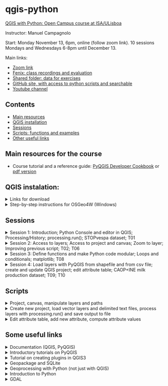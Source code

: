# qgis-python

[QGIS with Python: Open Campus course at ISA/ULisboa](https://www.isa-opencampus.pt/qgis-com-python)

Instructor: Manuel Campagnolo

Start: Monday November 13, 6pm, online (follow zoom link). 10 sessions Mondays and Wednesdays 6-8pm until December 13.

Main links:
* [Zoom link](https://videoconf-colibri.zoom.us/j/98394607195)
* [Fenix: class recordings and evaluation](https://fenix.isa.ulisboa.pt/courses/qwp-846413499991001)
* [Shared folder: data for exercises](https://ulisboa-my.sharepoint.com/:f:/g/personal/mlc_office365_ulisboa_pt/ElM7jQ_b__lEkznQ6mVRuhsBESim1iSIdK0v_7kXgvHw6A?e=UFWqMh)
* [GitHub site, with access to python scripts and searchable](https://github.com/isa-ulisboa/qgis-python)
* [Youtube channel](https://www.youtube.com/@qgisiwthpython)
  
## Contents

* [Main resources](#main-resources-for-the-course)
* [QGIS installation](#qgis-instalation)
* [Sessions](#sessions)
* [Scripts: functions and examples](#scripts)
* [Other useful links](#some-useful-links)

## Main resources for the course 

* Course tutorial and a reference guide: [PyQGIS Developer Cookbook](https://docs.qgis.org/3.28/en/docs/pyqgis_developer_cookbook/index.html) or [pdf version](https://docs.qgis.org/testing/pdf/en/QGIS-testing-PyQGISDeveloperCookbook-en.pdf)

## QGIS instalation:
<details markdown="block">

  <summary> Links for download</summary>
  
*  **Windows**: Follow instructions for [installing QGIS via the OSGeo4W distribution manager](https://www.e-education.psu.edu/geog489/node/2294). You can also follow the video [install QGIS via OSGeo4W](https://www.youtube.com/watch?v=jtHnqvfa6is).
*  **MacOS**: Follow instructions from [Download QGIS](https://www.qgis.org/en/site/forusers/download.html)

</details>

<details markdown="block">
  
<summary> Step-by-step instructions for OSGeo4W (Windows)</summary>

Below are included step-by-step instruction for installing QGIS through OSGeo4W (Windows) and using OSGeo4W shell to install Python packages:
1. Downloading and installing QGIS (instructions for installing QGIS via the OSGeo4W distribution manager). [geog489](https://www.e-education.psu.edu/geog489/node/2294)
  - 1st: go to [download](https://qgis.org/en/site/forusers/download.html) and download OSGeo4W Network installer (Window users)
  - 2nd: execute the downloaded file `osgeo4w-setup.exe` (follow instructions in [https://www.e-education.psu.edu/geog489/node/2294](https://www.e-education.psu.edu/geog489/node/2294)): this will take some time. Files will be typically installed in `C:\OSGeo4W`. Note: to uninstall OSGeo4W, run `osgeo4w-setup.exe` and choose advanced installation and choose the packages you want to uninstall (can choose all). Then delete OSGeo4W folder.
  - Important files that are created during installation:
    - `C:\OSGeo4W\OSGeo4W.bat` - This opens the OSGeo4W shell that can be used for executing python scripts from the command line.
    - `C:\OSGeo4W\bin\qgis-ltr-bin.exe` - This is the main QGIS executable that you need to run for starting QGIS 3.
    - Obs: we will execute scripts directly in QGIS, so the OSGeo4W shell (windows key+ OSGeo4W shell) will only be needed to install Python packages (see below).
2. To run the Python interpreter from the OSGeo4W shell one should execute `python-qgis-ltr` (you can exit with `quit()`).
  - [Installing pip](https://pip.pypa.io/en/stable/installation/): most likely not necessary since it should be included in the above installation
  - Installing a Python package that is not included in OSGeo4W: for example, install package `sklearn` (package for Data Science not included in OSGeo4W): 
    - 1st: open OSGeo4W shell (`window key` + `osgeo4w shell`);  
    - 2nd: execute `python -m pip install --user sklearn` in the OSGeo4W shell; 
    - 3rd: in the python console of QGIS do `import sklearn` to verify that it is loaded correctly (i.e. there is no error message)
    - Exercise: install package haversine (distances over the sphere).

</details>

## Sessions
<details markdown="block">

  <summary>Session 1: Introduction; Python Console and editor in QGIS; Processing/History; processing.run(); STOPvespa dataset; T01</summary>
  
  - Introduction to PyQGIS
  - Dataset STOPvespa. Download `T01_stopvespa_processing_run` from the [Shared folder](https://ulisboa-my.sharepoint.com/:f:/g/personal/mlc_office365_ulisboa_pt/ElM7jQ_b__lEkznQ6mVRuhsBESim1iSIdK0v_7kXgvHw6A?e=UFWqMh). The goal is to load and visualize the data, and create a QGIS project "by hand". Then, create the first script in Python to perform some simple operations: `extract by expression` and `extract by location`. To do this, one first execute the operations with tools in Processing/Toolbox, and then use Processing/History to copy the respective commands to the Python editor in the appropriate order. Those topics are described in the first playlist in the [@qgisiwthpython Youtube channel](https://www.youtube.com/@qgisiwthpython).

</details>

<details markdown="block">
<summary>Session 2: Access to layers; Access to project and canvas; Zoom to layer; Improving previous script; T02; T06</summary>

  - Accessing a QGIS project programmatically. Download `T02_stopvespa_project_canvas_layers` from the [shared folder](https://ulisboa-my.sharepoint.com/:f:/g/personal/mlc_office365_ulisboa_pt/ElM7jQ_b__lEkznQ6mVRuhsBESim1iSIdK0v_7kXgvHw6A?e=UFWqMh).
  - Improve script created by copy/paste from processing history in `T01_stopvespa_processing_run`: download `T06_stopvespa_redo_processing_run` from the [shared folder](https://ulisboa-my.sharepoint.com/:f:/g/personal/mlc_office365_ulisboa_pt/ElM7jQ_b__lEkznQ6mVRuhsBESim1iSIdK0v_7kXgvHw6A?e=UFWqMh).

</details>

<details markdown="block">
  <summary>Session 3: Define functions and make Python code modular; Loops and conditionals; matplotlib; T08 </summary>

  - Define functions and make Python code modular. Simplify code for the STOPvespa problem. Create a loop over wasp nest diameters and plot results with Python package `matplotlib`. Download `T08_stopvespa_proc_run_myfunctions` from the [shared folder](https://ulisboa-my.sharepoint.com/:f:/g/personal/mlc_office365_ulisboa_pt/ElM7jQ_b__lEkznQ6mVRuhsBESim1iSIdK0v_7kXgvHw6A?e=UFWqMh). 
  
</details>

<details markdown="block">
  <summary>Session 4: Load layers with PyQGIS from shapefile and from csv file; create and update QGIS project; edit attribute table; CAOP+INE milk production dataset; T09; T10 </summary>

  - Load layers with PyQGIS from shapefile and from csv file; Create and update QGIS project. Download `T04_stopvespa_create_project_add_layers` from the [shared folder](https://ulisboa-my.sharepoint.com/:f:/g/personal/mlc_office365_ulisboa_pt/ElM7jQ_b__lEkznQ6mVRuhsBESim1iSIdK0v_7kXgvHw6A?e=UFWqMh) for an exemple with the STOPvespa data set (csv with coordinates)
  - Same problem, but with different data sets, and a more compact code. Download `T09_caop_ine_create_project_add_layers` from the [shared folder](https://ulisboa-my.sharepoint.com/:f:/g/personal/mlc_office365_ulisboa_pt/ElM7jQ_b__lEkznQ6mVRuhsBESim1iSIdK0v_7kXgvHw6A?e=UFWqMh) for an exemple with a new data set (CAOP, Milk production per county from INE). In this case the csv file does not have coordinates.
  - For the Milk production problem described in [T09 problem description](T09/problem_description.md), one needs to `edit` and `join` attribute tables. Download `T10_caop_ine_edit_and_join_layers` from the [shared folder](https://ulisboa-my.sharepoint.com/:f:/g/personal/mlc_office365_ulisboa_pt/ElM7jQ_b__lEkznQ6mVRuhsBESim1iSIdK0v_7kXgvHw6A?e=UFWqMh) to see how one can extend the code in T09 to do this.
 
</details>

## Scripts
<details markdown="block">
  <summary>Project, canvas, manipulate layers and paths</summary>

  Below, **it is supposed that there is already a project loaded in QGIS with vector layers**. The scripts below allow to manipulate those layers, zoom to layer, remove layers from the project, etc.

  - Function that returns the path to the current project:
    ```
    def my_project_path(my_project):
        """
            output: Path to the folder where the project is
        """
        # If there is a project, mufolder will be location of the project
        if my_project.fileName()!='':
            print('project', Path(my_project.fileName()).stem ,  'loaded')
            return Path(my_project.homePath())
        else:
            print('No project available')
            return 0 # exits main if there is no project available
    ```
    
  - Function that returns a layer which name matches a layer in the current project:
    ```
    def my_find_layer(ln):
        """
            tries to find a project layer which name is ln
        """
        layers=QgsProject().instance().mapLayersByName(ln)
        if len(layers)>1:
            print('Warning: there is more than one layer with name',ln)
            return layers[0]
        if len(layers)==1:
            return layers[0]
        print('Warning: no matches for', ln)
        return None
    ```
  - Function that finds a layer which name contains the string "approx_ln":
    ```
    def my_find_approx_layer(approx_ln):
        """
            tries to find a layer which name includes approx_ln
        """
        layers=QgsProject().instance().mapLayers().values() # dictionairy of all layers
        for layer in layers:
            ln=layer.name()
            if approx_ln in ln: # True if the layer name contains approx_ln
                return my_find_layer(ln)
        return None # in case no match is found
    ```
  - Function to zoom to the layer which name is layer_name:
    ```
    def my_zoom_to_layer(layer_name):
        """
            input: layer name
            works if the project crs is compatible with extent of the input layer
        """
        # Access layer in project if it exists
        mylayers=QgsProject().instance().mapLayersByName(layer_name)
        # mylayer is the first in the returned list
        if mylayers:
            mylayer=mylayers[0]
            # setproject CRS so it is the same as mylayer.crs()
            QgsProject.instance().setCrs(mylayer.crs())
            # Determine extent
            extent = mylayer.extent()
            iface.mapCanvas().setExtent(extent) 
            iface.mapCanvas().refresh()
    ```
  - Function that removes a layer from the project:
    ```
    def my_remove_layer(layer):
        """
            removes layer from project
        """
        if layer in QgsProject().instance().mapLayers().values():
            QgsProject().instance().removeMapLayer(layer.id())
    ```
</details>

<details markdown="block">
  <summary>Create new project, load vector layers and delimited text files, process layers with processing.run() and save output to file</summary>

  Functions below allow to process layers with `processing.run` and execute tools from QGIS processing toolbox. The best pratice while processing data consists in creating temporary layers until the final reult is obtained. Then, the final layer can be exported as a file (e.g. *shapefile*).
  - Function that creates an empty project, with a name and saves it to a qgz file:
    ```
    def my_create_project(my_folder,project_name):
        """
            Create new project, set title, and save
        """
        my_project=QgsProject.instance() # QgsProject
        my_project.clear() # Clear project 
        my_project.setTitle(project_name)
        project_file=str(my_folder/project_name)+'.qgz'
        # Save project to file
        my_project.write(project_file) # 
    ```
  - Function that reads a vector file, and adds to the project a clone of that file as a 'memory' layer:
    ```
    def my_add_to_memory_vector_layer_from_shapefile(fn,ln):
        """
             add and name vector layer from file
             fn: string: path_to_file
             ln: string: output layer name
             output: layer copied to memory layer
        """
        mylayer=QgsVectorLayer(str(fn),"", "ogr")
        mylayer.selectAll()
        clone_layer = processing.run("native:saveselectedfeatures", {'INPUT': mylayer, 'OUTPUT': 'memory:'})['OUTPUT']
        mylayer.removeSelection()
        clone_layer.setName(ln)
        QgsProject().instance().addMapLayer(clone_layer)
        return clone_layer
    ```
  - Function that reads a delimited text file (e.g. csv or txt), sets encoding to 'utf-8' and adds it as a layer to the project:
    ```
    def my_add_layer_from_csv(fn,ln,params):
        """
            reads csv file and adds to project
        """
        # create uri as string
        uri=fn.as_uri()+params
        # create and load layer
        mylayer = QgsVectorLayer(uri, '' , "delimitedtext")
        # encoding
        provider=mylayer.dataProvider()
        if provider.encoding()!='UTF-8':
            mylayer.dataProvider().setEncoding('UTF-8')
        # set name
        mylayer.setName(ln)
        # add to project
        QgsProject().instance().addMapLayer(mylayer)
        return mylayer
    ```
    An example of a call to this function (T11):
    ```
    params_ine='?delimiter=;&detectTypes=yes&geomType=none'
    ine=my_add_layer_from_csv(fn,'INE',params_ine)
    ```
  - Function that executes QGIS tool from processing toolbox with *processing.run*:
    ```
    def my_processing_run(operation,ln_input,dict_params,layer_name):
        """ 
            function to execute processing.run from a list of parameters
            it creates a temporary output (in memory)
            ln_input is either the input layer or the name (a string) of the input layer
            dict_params: dictionary with operation parameters except 'INPUT' and 'OUTPUT'
            layer_name: name for the output layer
            output: output QgsVectorLayer
        """
        dict_params['INPUT']=ln_input
        dict_params['OUTPUT']=QgsProcessing.TEMPORARY_OUTPUT
        mylayer=processing.run(operation,dict_params)['OUTPUT']
        mylayer.setName(layer_name)
        QgsProject().instance().addMapLayer(mylayer)
        return mylayer
    ```
    Example of application (T08):
    ```
    params={'PREDICATE':[1], 'INTERSECT':vespa_D}
    conc_D=my_processing_run("native:extractbylocation", caop, params, ln)
    ```
  - Function that exports a temporary layer to a file (e.g. a *shapefile*):
    ```
    def my_export_layer_as_file(vlayer,fn):
        """ 
            inputs: vector layer and path to output file
        """
        if isinstance(vlayer,QgsVectorLayer):
            # file path is converted into a string
            processing.run("native:savefeatures", {'INPUT':vlayer, 'OUTPUT':str(fn)})
    ```
</details>

<details markdown="block">
  <summary>Edit attribute table, add new attribute, compute attribute values</summary>
  
  - Function that edits a vector layer and computes the values of one field as a function of the values of the other field (T10):
    ```
    def my_INE_preprocessing(layer):
        """
        Edits the vector layer and make some changes to it
        The goal is to compute the values of attribute di_co from the values of attribute NUTS_2013
        Only the values of NUTS_2013 with maximum length are of interest (those are the counties)
        """
        # 1st: determine maximum length of NUTS_2013
        maxDigits=0
        for feat in layer.getFeatures():
            if len(feat['NUTS_2013']) > maxDigits:
               maxDigits=len(feat['NUTS_2013'])
        
        # 2nd: for those, compute and store new 4-digit code (last 4 digits) in di_co
        with edit(layer):
            for feat in layer.getFeatures():
                if len(feat['NUTS_2013']) == maxDigits:
                    feat['di_co'] = feat['NUTS_2013'][-4:] # last 4 digits
                    # “update-after-change”
                    res=layer.updateFeature(feat) # 'res' to be silent
        # return output layer
        return layer
    ``` 
  - Function that adds a field to a layer and computes the values for that field as a function of the values of an existing field (T13):
    ```
    def my_add_string_attribute_and_compute_value(layer):
        '''
        input: layer
        creates a new field called 'produces' and computes its values from the values of an existing field 'Total'
        '''
        # Create new categorized attribute 'produces' with values 'yes' or 'no'
        fld=QgsField('produces',QVariant.String)
        with edit(layer):
            layer.addAttribute(fld) 
            layer.updateFields()
            for feat in layer.getFeatures():
                if feat['Total'] == 0:
                    feat['produces'] = 'no' 
                else:
                    feat['produces'] = 'yes' 
                # “update-after-change”
                layer.updateFeature(feat) # 'res' to be silent
                return layer
    ```
</details>

## Some useful links
<details markdown="block">
  <summary> Documentation (QGIS, PyQGIS) </summary>

  * (main resource: tutorial and a reference guide) PyQGIS Developer Cookbook. [https://docs.qgis.org/3.28/en/docs/pyqgis_developer_cookbook/index.html](https://docs.qgis.org/3.28/en/docs/pyqgis_developer_cookbook/index.html) or [https://docs.qgis.org/testing/pdf/en/QGIS-testing-PyQGISDeveloperCookbook-en.pdf](https://docs.qgis.org/testing/pdf/en/QGIS-testing-PyQGISDeveloperCookbook-en.pdf)
  * Documentation for QGIS (also accessible through QGIS Python editor). [https://docs.qgis.org/3.28/en/docs/index.html](https://docs.qgis.org/3.28/en/docs/index.html)
  * QGIS Python API:  [https://qgis.org/pyqgis/master/core/index.html](https://qgis.org/pyqgis/master/core/index.html)

</details>

<details markdown="block">
  <summary> Introductory tutorials on PyQGIS </summary>
  
1. Broad range tutorials:
  * PyQGIS 101: Introduction to QGIS Python programming for non-programmers. [https://anitagraser.com/pyqgis-101-introduction-to-qgis-python-programming-for-non-programmers/](https://anitagraser.com/pyqgis-101-introduction-to-qgis-python-programming-for-non-programmers/)
  * Tutorial on QGIS 3 programming with Python (PyQGIS): [https://www.geodose.com/p/pyqgis.html](https://www.geodose.com/p/pyqgis.html)
  * QGIS Tutorials and Tips (with section on PyQGIS): [https://www.qgistutorials.com/en/index.html](https://www.qgistutorials.com/en/index.html)
  * Customizing QGIS with Python (Full Course Material) 3.16: [https://courses.spatialthoughts.com/pyqgis-in-a-day.html](https://courses.spatialthoughts.com/pyqgis-in-a-day.html)
  * QGIS Python course by Victor Olaya: [https://github.com/volaya/qgis-python-course](https://github.com/volaya/qgis-python-course)
  * Automating QGIS3 with Python: [https://www.udemy.com/course/automating-qgis-3xx-with-python/learn/lecture/15679972#overview](https://www.udemy.com/course/automating-qgis-3xx-with-python/learn/lecture/15679972#overview)
  * QGIS Python Tutorial (Open source options PyQGIS Tutorial): [https://www.youtube.com/watch?v=X-LvGvNor4E](https://www.youtube.com/watch?v=X-LvGvNor4E)
  * Course Unleash QGIS with Python, 2nd edition: [https://github.com/manuelcampagnolo/PyQGIS_2nd_edition](https://github.com/manuelcampagnolo/PyQGIS_2nd_edition)
  
2. More specific topics:
  * PyQGIS: Create and Print a Map Layout with Python: [https://opensourceoptions.com/pyqgis-create-and-print-a-map-layout-with-python/](https://opensourceoptions.com/pyqgis-create-and-print-a-map-layout-with-python/)
  * Symbolizing Vector and Raster Layers (2015): [https://www.gislounge.com/symbolizing-vector-and-raster-layers-qgis-python-programming-cookbook/](https://www.gislounge.com/symbolizing-vector-and-raster-layers-qgis-python-programming-cookbook/)
  * An Intro to the Earth Engine Python API [https://github.com/google/earthengine-community/blob/master/tutorials/intro-to-python-api/index.ipynb](https://github.com/google/earthengine-community/blob/master/tutorials/intro-to-python-api/index.ipynb)

</details>

<details markdown="block">
  <summary>  Tutorial on creating plugins in QGIS3 </summary>
  
* [https://www.qgistutorials.com/en/docs/3/building_a_python_plugin.html](https://www.qgistutorials.com/en/docs/3/building_a_python_plugin.html)
</details>

<details markdown="block"> 
  
  <summary> Geopackage and SQLite </summary>

* How to create and populate a geopackage in QGIS ([video](https://www.youtube.com/watch?v=rLLP7NImZsU))
* [Load geopackage layers with PyQGIS](https://anitagraser.com/pyqgis-101-introduction-to-qgis-python-programming-for-non-programmers/pyqgis-101-creating-functions-to-load-geopackage-layers/)
* [How do I do that in SpatialLite and SQLite](https://www.researchgate.net/profile/Arthur-Lembo/publication/313236676_How_do_I_do_that_in_SpatiaLiteSQLite_Illustrating_Classic_GIS_Tasks/links/5893493645851563f828e2de/How-do-I-do-that-in-SpatiaLite-SQLite-Illustrating-Classic-GIS-Tasks.pdf?_sg%5B0%5D=KV_noEuBaQYN_lsdLb8UHcCU0q0Qg1eb6XEsV_zS-EAJdcQ5lGHcDAp07kzuH8bY-ylR1EQmc_JzCwPeMFvO8w.sAO2zeigLecEIg79M9A8H-I8Xqnwkbd1eMEgq8M75MJIbEFy-VC2q_-NnURsSRpRZoxHXhXC8S1oj449J0l5Mw&_sg%5B1%5D=92xoHnfLzUsK1DLwsPzVTrFWy9wjdsZDvdkFL0Kcnur_fQCQSp09YG44puo5ezPLQdMA-M0KWKjbm34fx87kiuvNZ2r1nslGjaPYOxOWTbKJ.sAO2zeigLecEIg79M9A8H-I8Xqnwkbd1eMEgq8M75MJIbEFy-VC2q_-NnURsSRpRZoxHXhXC8S1oj449J0l5Mw&_iepl=) (many examples of spatial SQL queries)

</details>

<details markdown="block">
<summary> Geoprocessing with Python (not just with QGIS) </summary>
  
* Geocomputation with Python: [https://py.geocompx.org/](https://py.geocompx.org/). Note: if you have experience on geocomputation with R, check out [https://geocompx.org/](https://geocompx.org/) and the post [https://geocompx.org/post/2023/ogh23/](https://geocompx.org/post/2023/ogh23/) on "Geographic data analysis in R and Python: comparing code and outputs for vector data"
* [PyGIS - Open Source Spatial Programming & Remote Sensing](https://pygis.io/docs/a_intro.html); geowombat; geopandas; rasterio
* There are many available courses on geocomputation with Python, that explore the appropriate Python packages.
</details>

<details markdown="block">
<summary> Introduction to Python </summary>
  
* W3schools: [https://www.w3schools.com/python/exercise.asp](https://www.w3schools.com/python/exercise.asp)
* [Python Programming Beginner Tutorials by Corey Schafer](https://www.youtube.com/playlist?list=PL-osiE80TeTskrapNbzXhwoFUiLCjGgY7):

</details>

<details markdown="block">
<summary>GDAL</summary>
  
* An Introduction to GDAL: [https://www.youtube.com/watch?v=N_dmiQI1s24](https://www.youtube.com/watch?v=N_dmiQI1s24)
</details>
